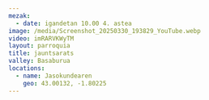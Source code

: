 ```yaml
---
mezak:
  - date: igandetan 10.00 4. astea
image: /media/Screenshot_20250330_193829_YouTube.webp
video: imRARVKWyTM
layout: parroquia
title: jauntsarats
valley: Basaburua
locations:
  - name: Jasokundearen
    geo: 43.00132, -1.80225
---
```

